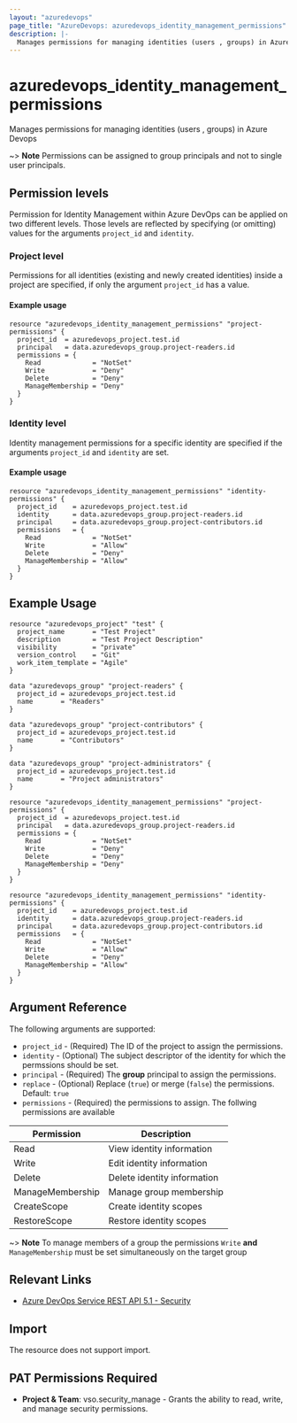 ```yaml
---
layout: "azuredevops"
page_title: "AzureDevops: azuredevops_identity_management_permissions"
description: |-
  Manages permissions for managing identities (users , groups) in Azure Devops
---
```


# azuredevops_identity_management_permissions

Manages permissions for managing identities (users , groups) in Azure Devops 

~> **Note** Permissions can be assigned to group principals and not to single user principals.

## Permission levels

Permission for Identity Management within Azure DevOps can be applied on two different levels.
Those levels are reflected by specifying (or omitting) values for the arguments `project_id` and `identity`.

### Project level

Permissions for all identities (existing and newly created identities) inside a project are specified, if only the argument `project_id` has a value.

#### Example usage

```hcl
resource "azuredevops_identity_management_permissions" "project-permissions" {
  project_id  = azuredevops_project.test.id
  principal   = data.azuredevops_group.project-readers.id
  permissions = {
    Read             = "NotSet"
    Write            = "Deny"
    Delete           = "Deny"
    ManageMembership = "Deny"
  }
}
```

### Identity level

Identity management permissions for a specific identity are specified if the arguments `project_id` and `identity` are set.

#### Example usage

```hcl
resource "azuredevops_identity_management_permissions" "identity-permissions" {
  project_id    = azuredevops_project.test.id
  identity      = data.azuredevops_group.project-readers.id
  principal     = data.azuredevops_group.project-contributors.id
  permissions   = {
    Read             = "NotSet"
    Write            = "Allow"
    Delete           = "Deny"
    ManageMembership = "Allow"
  }
}
```

## Example Usage

```hcl
resource "azuredevops_project" "test" {
  project_name       = "Test Project"
  description        = "Test Project Description"
  visibility         = "private"
  version_control    = "Git"
  work_item_template = "Agile"
}

data "azuredevops_group" "project-readers" {
  project_id = azuredevops_project.test.id
  name       = "Readers"
}

data "azuredevops_group" "project-contributors" {
  project_id = azuredevops_project.test.id
  name       = "Contributors"
}

data "azuredevops_group" "project-administrators" {
  project_id = azuredevops_project.test.id
  name       = "Project administrators"
}

resource "azuredevops_identity_management_permissions" "project-permissions" {
  project_id  = azuredevops_project.test.id
  principal   = data.azuredevops_group.project-readers.id
  permissions = {
    Read             = "NotSet"
    Write            = "Deny"
    Delete           = "Deny"
    ManageMembership = "Deny"
  }
}

resource "azuredevops_identity_management_permissions" "identity-permissions" {
  project_id    = azuredevops_project.test.id
  identity      = data.azuredevops_group.project-readers.id
  principal     = data.azuredevops_group.project-contributors.id
  permissions   = {
    Read             = "NotSet"
    Write            = "Allow"
    Delete           = "Deny"
    ManageMembership = "Allow"
  }
}
```

## Argument Reference

The following arguments are supported:

* `project_id` - (Required) The ID of the project to assign the permissions.
* `identity` - (Optional) The subject descriptor of the identity for which the permssions should be set. 
* `principal` - (Required) The **group** principal to assign the permissions.
* `replace` - (Optional) Replace (`true`) or merge (`false`) the permissions. Default: `true`
* `permissions` - (Required) the permissions to assign. The follwing permissions are available

| Permission       | Description                 |
|------------------|-----------------------------|
| Read             | View identity information   |
| Write            | Edit identity information   |
| Delete           | Delete identity information |
| ManageMembership | Manage group membership     |
| CreateScope      | Create identity scopes      |
| RestoreScope     | Restore identity scopes     |

~> **Note** To manage members of a group the permissions `Write` **and** `ManageMembership` must be set simultaneously on the target group

## Relevant Links

* [Azure DevOps Service REST API 5.1 - Security](https://docs.microsoft.com/en-us/rest/api/azure/devops/security/?view=azure-devops-rest-5.1)

## Import

The resource does not support import.

## PAT Permissions Required

- **Project & Team**: vso.security_manage - Grants the ability to read, write, and manage security permissions.
